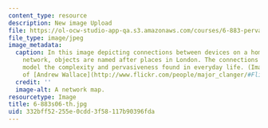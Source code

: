 ```yaml
---
content_type: resource
description: New image Upload
file: https://ol-ocw-studio-app-qa.s3.amazonaws.com/courses/6-883-pervasive-human-centric-computing-sma-5508-spring-2006/332bff52255e0cdd3f58117b90396fda_6-883s06-th.jpg
file_type: image/jpeg
image_metadata:
  caption: In this image depicting connections between devices on a home computer
    network, objects are named after places in London. The connections and their destinations
    model the complexity and pervasiveness found in everyday life. (Image courtesy
    of [Andrew Wallace](http://www.flickr.com/people/major_clanger/#Flickr_-_Major_Clanger).)
  credit: ''
  image-alt: A network map.
resourcetype: Image
title: 6-883s06-th.jpg
uid: 332bff52-255e-0cdd-3f58-117b90396fda
---
```

